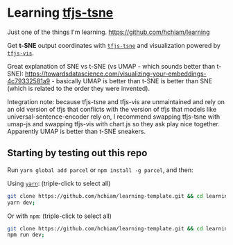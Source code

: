 # Learning [tfjs-tsne](https://github.com/tensorflow/tfjs-tsne)

Just one of the things I'm learning. https://github.com/hchiam/learning

Get **t-SNE** output coordinates with [`tfjs-tsne`](https://github.com/hchiam/tfjs-tsne) and visualization powered by [`tfjs-vis`](https://github.com/hchiam/tfjs-vis).

Great explanation of SNE vs t-SNE (vs UMAP - which sounds better than t-SNE): https://towardsdatascience.com/visualizing-your-embeddings-4c79332581a9 - basically UMAP is better than t-SNE is better than SNE (which is related to the order they were invented).

Integration note: because tfjs-tsne and tfjs-vis are unmaintained and rely on an old version of tfjs that conflicts with the version of tfjs that models like universal-sentence-encoder rely on, I recommend swapping tfjs-tsne with umap-js and swapping tfjs-vis with chart.js so they ask play nice together. Apparently UMAP is better than t-SNE sneakers.

## Starting by testing out this repo

Run `yarn global add parcel` or `npm install -g parcel`, and then:

Using [`yarn`](https://github.com/hchiam/learning-yarn): (triple-click to select all)

```bash
git clone https://github.com/hchiam/learning-template.git && cd learning-template && yarn;
yarn dev;
```

Or with `npm`: (triple-click to select all)

```bash
git clone https://github.com/hchiam/learning-template.git && cd learning-template && npm install;
npm run dev;
```
